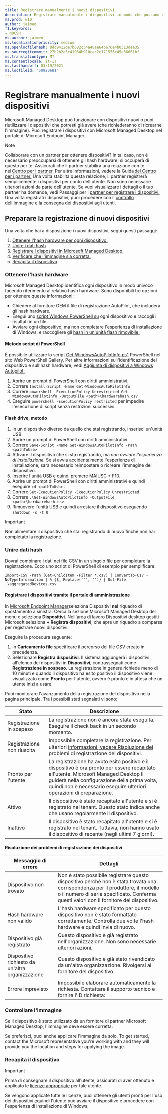 ```yaml
---
title: Registrare manualmente i nuovi dispositivi
description: Registrare manualmente i dispositivi in modo che possano essere gestiti da Microsoft Managed Desktop
ms.prod: w10
author: jaimeo
f1.keywords:
- NOCSH
ms.author: jaimeo
ms.localizationpriority: medium
ms.openlocfilehash: 8dc9412de7b682c34a48ae64b676e4b0313dea35
ms.sourcegitcommit: 27b2b2e5c41934b918cac2c171556c45e36661bf
ms.translationtype: MT
ms.contentlocale: it-IT
ms.lasthandoff: 03/19/2021
ms.locfileid: "50920681"
---
```

# <a name="register-new-devices-yourself"></a>Registrare manualmente i nuovi dispositivi

Microsoft Managed Desktop può funzionare con dispositivi nuovi o puoi riutilizzare i dispositivi che potresti già avere (che richiederanno di ricrearne l'immagine). Puoi registrare i dispositivi con Microsoft Managed Desktop nel portale di Microsoft Endpoint Manager.

> [!NOTE]
> Collaborare con un partner per ottenere dispositivi? In tal caso, non è necessario preoccuparsi di ottenere gli hash hardware; si occuperà di questo per te. Assicurati che il partner stabilirà una relazione con te nel [Centro per i partner.](https://partner.microsoft.com/dashboard) Per altre informazioni, vedere la Guida [del Centro per i partner.](/partner-center/request-a-relationship-with-a-customer) Una volta stabilita questa relazione, il partner registrerà semplicemente i dispositivi per conto dell'utente. Non sono necessarie ulteriori azioni da parte dell'utente. Se vuoi visualizzare i dettagli o il tuo partner ha domande, vedi Passaggi per i [partner per registrare i dispositivi.](register-devices-partner.md) Una volta registrati i dispositivi, puoi procedere con il [controllo dell'immagine](#check-the-image) e [la consegna dei dispositivi](#deliver-the-device) agli utenti.

## <a name="prepare-to-register-brand-new-devices"></a>Preparare la registrazione di nuovi dispositivi


Una volta che hai a disposizione i nuovi dispositivi, segui questi passaggi:

1. [Ottenere l'hash hardware per ogni dispositivo.](#obtain-the-hardware-hash)
2. [Unire i dati hash](#merge-hash-data)
3. [Registrare i dispositivi in Microsoft Managed Desktop.](#register-devices-by-using-the-admin-portal)
4. [Verificare che l'immagine sia corretta.](#check-the-image)
5. [Recapita il dispositivo](#deliver-the-device)

### <a name="obtain-the-hardware-hash"></a>Ottenere l'hash hardware

Microsoft Managed Desktop identifica ogni dispositivo in modo univoco facendo riferimento al relativo hash hardware. Sono disponibili tre opzioni per ottenere queste informazioni:

- Chiedere al fornitore OEM il file di registrazione AutoPilot, che includerà gli hash hardware.
- Esegui uno [script Windows PowerShell su](#powershell-script-method) ogni dispositivo e raccogli i risultati in un file.
- Avviare ogni dispositivo, ma non completare l'esperienza di installazione di Windows, e raccogliere gli [hash in un'unità flash rimovibile.](#flash-drive-method)

#### <a name="powershell-script-method"></a>Metodo script di PowerShell

È possibile utilizzare lo script [Get-WindowsAutoPilotInfo.ps1](https://www.powershellgallery.com/packages/Get-WindowsAutoPilotInfo) PowerShell nel sito Web PowerShell Gallery. Per altre informazioni sull'identificazione del dispositivo e sull'hash hardware, vedi [Aggiunta di dispositivi a Windows Autopilot.](/mem/autopilot/add-devices#device-identification)

1.  Aprire un prompt di PowerShell con diritti amministrativi.
2.  Correre `Install-Script -Name Get-WindowsAutoPilotInfo`
3.  Correre `powershell -ExecutionPolicy Unrestricted Get-WindowsAutoPilotInfo -OutputFile <path>\hardwarehash.csv`
4.  Eseguire `powershell -ExecutionPolicy restricted` per impedire l'esecuzione di script senza restrizioni successivi.


#### <a name="flash-drive-method"></a>Flash drive, metodo

1. In un dispositivo diverso da quello che stai registrando, inserisci un'unità USB.
2. Aprire un prompt di PowerShell con diritti amministrativi.
3. Correre `Save-Script -Name Get-WindowsAutoPilotInfo -Path <pathToUsb>`
4. Attivare il dispositivo che si sta registrando, ma *non avviare l'esperienza di installazione.* Se si avvia accidentalmente l'esperienza di installazione, sarà necessario reimpostare o ricreare l'immagine del dispositivo.
5. Inserire l'unità USB e quindi premere MAIUSC + F10.
6. Aprire un prompt di PowerShell con diritti amministrativi e quindi eseguire `cd <pathToUsb>` .
7. Correre `Set-ExecutionPolicy -ExecutionPolicy Unrestricted`
8. Correre `.\Get-WindowsAutoPilotInfo -OutputFile <path>\hardwarehash.csv`
9. Rimuovere l'unità USB e quindi arrestare il dispositivo eseguendo `shutdown -s -t 0`

>[!IMPORTANT]
>Non alimentare il dispositivo che stai registrando di nuovo finché non hai completato la registrazione. 


### <a name="merge-hash-data"></a>Unire dati hash

Dovrai combinare i dati nei file CSV in un singolo file per completare la registrazione. Ecco uno script di PowerShell di esempio per semplificare:

`Import-CSV -Path (Get-ChildItem -Filter *.csv) | ConvertTo-Csv -NoTypeInformation | % {$_.Replace('"', '')} | Out-File .\aggregatedDevices.csv`


#### <a name="register-devices-by-using-the-admin-portal"></a>Registrare i dispositivi tramite il portale di amministrazione

In [Microsoft Endpoint Manager](https://endpoint.microsoft.com/)seleziona Dispositivi **nel** riquadro di spostamento a sinistra. Cerca la sezione Microsoft Managed Desktop del menu e seleziona **Dispositivi.** Nell'area di lavoro Dispositivi desktop gestiti Microsoft seleziona **+ Registra dispositivi**, che apre un riquadro a comparsa per registrare nuovi dispositivi.

<!-- [![Fly-in after selecting Register devices, listing devices with columns for assigned users, serial number, status, last-seen date, and age](../../media/new-registration-ui.png)](../../media/new-registration-ui.png) -->


<!--Registering any existing devices with Managed Desktop will completely re-image them; make sure you've backed up any important data prior to starting the registration process.-->


Eseguire la procedura seguente:

1. In **Caricamento file** specificare il percorso del file CSV creato in precedenza.
3. Selezionare **Registra dispositivi**. Il sistema aggiungerà i dispositivi all'elenco dei dispositivi in **Dispositivi**, contrassegnati come **Registrazione in sospeso**. La registrazione in genere richiede meno di 10 minuti e quando il dispositivo ha esito positivo il dispositivo viene visualizzato come **Pronto** per l'utente, ovvero è pronto e in attesa che un utente inizi a usare.


Puoi monitorare l'avanzamento della registrazione del dispositivo nella pagina principale. Tra i possibili stati segnalati vi sono:

| Stato | Descrizione |
|---------------|-------------|
| Registrazione in sospeso | La registrazione non è ancora stata eseguita. Eseguire il check back in un secondo momento. |
| Registrazione non riuscita | Impossibile completare la registrazione. Per ulteriori [informazioni, vedere Risoluzione dei](#troubleshooting-device-registration) problemi di registrazione dei dispositivi. |
| Pronto per l'utente | La registrazione ha avuto esito positivo e il dispositivo è ora pronto per essere recapitato all'utente. Microsoft Managed Desktop li guiderà nella configurazione della prima volta, quindi non è necessario eseguire ulteriori operazioni di preparazione. |
| Attivo | Il dispositivo è stato recapitato all'utente e si è registrato nel tenant. Questo stato indica anche che usano regolarmente il dispositivo. |
| Inattivo | Il dispositivo è stato recapitato all'utente e si è registrato nel tenant. Tuttavia, non hanno usato il dispositivo di recente (negli ultimi 7 giorni).  | 

#### <a name="troubleshooting-device-registration"></a>Risoluzione dei problemi di registrazione dei dispositivi

| Messaggio di errore | Dettagli |
|---------------|-------------|
| Dispositivo non trovato | Non è stato possibile registrare questo dispositivo perché non è stata trovata una corrispondenza per il produttore, il modello o il numero di serie specificato. Conferma questi valori con il fornitore del dispositivo. |
| Hash hardware non valido | L'hash hardware specificato per questo dispositivo non è stato formattato correttamente. Controlla due volte l'hash hardware e quindi invia di nuovo. |
| Dispositivo già registrato | Questo dispositivo è già registrato nell'organizzazione. Non sono necessarie ulteriori azioni. |
| Dispositivo richiesto da un'altra organizzazione | Questo dispositivo è già stato rivendicato da un'altra organizzazione. Rivolgersi al fornitore del dispositivo. |
| Errore imprevisto | Impossibile elaborare automaticamente la richiesta. Contattare il supporto tecnico e fornire l'ID richiesta: <requestId> |

### <a name="check-the-image"></a>Controllare l'immagine

Se il dispositivo è stato utilizzato da un fornitore di partner Microsoft Managed Desktop, l'immagine deve essere corretta.

Se preferisci, puoi anche applicare l'immagine da solo. To get started, contact the Microsoft representative you're working with and they will provide you the location and steps for applying the image.

### <a name="deliver-the-device"></a>Recapita il dispositivo

> [!IMPORTANT]
> Prima di consegnare il dispositivo all'utente, assicurati di aver ottenuto e applicato le [licenze appropriate](../get-ready/prerequisites.md) per tale utente.

Se vengono applicate tutte le licenze, puoi ottenere gli utenti pronti per l'uso dei dispositivi [e](get-started-devices.md)quindi l'utente può avviare il dispositivo e procedere con l'esperienza di installazione di Windows.